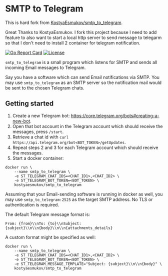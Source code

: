 # SMTP to Telegram

This is hard fork from [KostyaEsmukov/smtp_to_telegram](https://github.com/KostyaEsmukov/smtp_to_telegram).

Great Thanks to KostyaEsmukov. I fork this project because I need to add feature to also want to start a local http
server to send message to telegarm so that I don't need to install 2 container for telegram notification.

[![Go Report Card](https://goreportcard.com/badge/github.com/charleshuang3/smtp_to_telegram?style=flat-square)][Go Report Card]
[![License](https://img.shields.io/github/license/charleshuang3/smtp_to_telegram.svg?style=flat-square)][License]

[Go Report Card]:  https://goreportcard.com/report/github.com/charleshuang3/smtp_to_telegram
[License]:         https://github.com/charleshuang3/smtp_to_telegram/blob/master/LICENSE

`smtp_to_telegram` is a small program which listens for SMTP and sends
all incoming Email messages to Telegram.

Say you have a software which can send Email notifications via SMTP.
You may use `smtp_to_telegram` as an SMTP server so
the notification mail would be sent to the chosen Telegram chats.

## Getting started

1. Create a new Telegram bot: https://core.telegram.org/bots#creating-a-new-bot.
2. Open that bot account in the Telegram account which should receive
   the messages, press `/start`.
3. Retrieve a chat id with `curl https://api.telegram.org/bot<BOT_TOKEN>/getUpdates`.
4. Repeat steps 2 and 3 for each Telegram account which should receive the messages.
5. Start a docker container:

```
docker run \
    --name smtp_to_telegram \
    -e ST_TELEGRAM_CHAT_IDS=<CHAT_ID1>,<CHAT_ID2> \
    -e ST_TELEGRAM_BOT_TOKEN=<BOT_TOKEN> \
    kostyaesmukov/smtp_to_telegram
```

Assuming that your Email-sending software is running in docker as well,
you may use `smtp_to_telegram:2525` as the target SMTP address.
No TLS or authentication is required.

The default Telegram message format is:

```
From: {from}\\nTo: {to}\\nSubject: {subject}\\n\\n{body}\\n\\n{attachments_details}
```

A custom format might be specified as well:

```
docker run \
    --name smtp_to_telegram \
    -e ST_TELEGRAM_CHAT_IDS=<CHAT_ID1>,<CHAT_ID2> \
    -e ST_TELEGRAM_BOT_TOKEN=<BOT_TOKEN> \
    -e ST_TELEGRAM_MESSAGE_TEMPLATE="Subject: {subject}\\n\\n{body}" \
    kostyaesmukov/smtp_to_telegram
```
